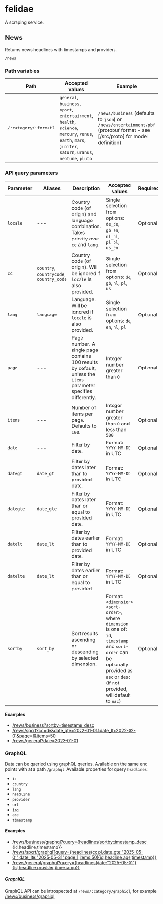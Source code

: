 # felidae

A scraping service.

## News

Returns news headlines with timestamps and providers.

`/news`

### Path variables

| Path | Accepted values | Example |
| --- | --- | --- |
|`/:category/:format?` | `general`, `business`, `sport`, `entertainment`, `health`, `science`, `mercury`, `venus`, `earth`, `mars`, `jupiter`, `saturn`, `uranus`, `neptune`, `pluto` | `/news/business` (defaults to `json`) or `/news/entertainment/pbf` (protobuf format - see [/src/proto] for model definition) |

### API query parameters

| Parameter | Aliases | Description | Accepted values | Required | Example |
| --- | --- | --- | --- | --- | --- | 
| `locale` | --- | Country code (of origin) and language combination. Takes priority over `cc` and `lang`. | Single selection from options: `de_de`, `gb_en`, `nl_nl`, `pl_pl`, `us_en` | Optional | `&locale=gb_en` |
| `cc` | `country`, `countrycode`, `country_code` | Country code (of origin). Will be ignored if `locale` is also provided. | Single selection from options: `de`, `gb`, `nl`, `pl`, `us` | Optional | `&cc=de` |
| `lang` | `language` | Language. Will be ignored if `locale` is also provided. | Single selection from options:  `de`, `en`, `nl`, `pl` | Optional | `&lang=en` |
| `page` | --- | Page number. A single page contains 100 results by default, unless the `items` parameter specifies differently. | Integer number greater than `0` | Optional | `&page=3` |
| `items` | --- | Number of items per page. Defaults to `100`. | Integer number greater than `0` and less than `500` | Optional | `&items=10` |
| `date` | --- | Filter by date. | Format: `YYYY-MM-DD` in UTC | Optional | `&date=1999-01-01` |
| `dategt` | `date_gt` | Filter by dates later than to provided date. | Format: `YYYY-MM-DD` in UTC | Optional | `&date_gt=1999-01-01` |
| `dategte` | `date_gte` | Filter by dates later than or equal to provided date. | Format: `YYYY-MM-DD` in UTC | Optional | `&date_gte=1999-01-01` |
| `datelt` | `date_lt` | Filter by dates earlier than to provided date. | Format: `YYYY-MM-DD` in UTC | Optional | `&date_lt=1999-01-01` |
| `datelte` | `date_lt` | Filter by dates earlier than or equal to provided. | Format: `YYYY-MM-DD` in UTC | Optional | `&date_lte=1999-01-01` |
| `sortby` | `sort_by` | Sort results ascending or descending by selected dimension. | Format: `<dimension> <sort-order>`, where `dimension` is one of: `id`, `timestamp` and `sort-order` can be optionally provided as `asc` or `desc` (if not provided, will default to `asc`) | Optional | `&sort-by=timestamp` (defaults to `asc`), `&sort-by=timestamp_desc` |

#### Examples

- [/news/business?sortby=timestamp_desc](https://felidae.spookydoodle.com/news/business?sortby=timestamp_desc)
- [/news/sport?cc=de&date_gte=2022-01-01&date_lt=2022-02-01&page=1&items=50](https://felidae.spookydoodle.com/news/sport?cc=de&date_gte=2022-01-01&date_lt=2022-02-01&page=1&items=50)
- [/news/general?date=2023-01-01](https://felidae.spookydoodle.com/news/general?date=2023-01-01)

### GraphQL

Data can be queried using graphQL queries. Available on the same end points with at a path `/graphql`.
Available properties for query `headlines`:
- `id`
- `country`
- `lang`
- `headline`
- `provider`
- `url`
- `img`
- `age`
- `timestamp`

#### Examples

- [/news/business/graphql?query={headlines(sortby:timestamp_desc){id,headline,timestamp}}](https://felidae.spookydoodle.com/news/business/graphql?query={headlines(sortby:timestamp_desc){id,headline,timestamp}})
- [/news/sport/graphql?query={headlines(cc:pl,date_gte:"2025-05-01",date_lte:"2025-05-31",page:1,items:50){id,headline,age,timestamp}}](https://felidae.spookydoodle.com/news/sport/graphql?query={headlines(cc:pl,date_gte:"2025-05-01",date_lte:"2025-05-31",page:1,items:50){id,headline,age,timestamp}})
- [/news/general/graphql?query={headlines(date:"2025-05-01"){id,headline,provider,timestamp}}](https://felidae.spookydoodle.com/news/general/graphql?query={headlines(date:"2025-05-01"){id,headline,provider,timestamp}})

##### GraphiQL

GraphQL API can be introspected at `/news/:category/graphiql`, for example [/news/business/graphiql](https://felidae.spookydoodle.com/news/business/graphiql)